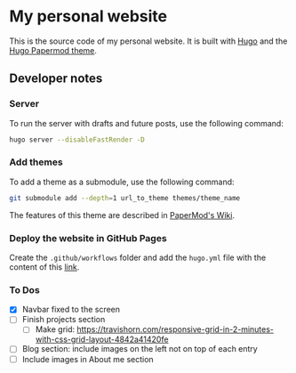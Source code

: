 # My personal website

This is the source code of my personal website. It is built with [Hugo](https://gohugo.io/) and the [Hugo Papermod theme](https://github.com/adityatelange/hugo-PaperMod?tab=readme-ov-file).

## Developer notes

### Server

To run the server with drafts and future posts, use the following command:

```bash
hugo server --disableFastRender -D
```

### Add themes

To add a theme as a submodule, use the following command:

```bash
git submodule add --depth=1 url_to_theme themes/theme_name
```

The features of this theme are described in [PaperMod's Wiki](https://github.com/adityatelange/hugo-PaperMod/wiki).

### Deploy the website in GitHub Pages

Create the `.github/workflows` folder and add the `hugo.yml` file with the content of this [link](https://gist.githubusercontent.com/thisismikekelly/1a24ad2c8c923127dc3cb29edca13746/raw/f5d449a0aca3d33b88825e563734e6d782752e4a/hugo.yaml).

### To Dos

- [x] Navbar fixed to the screen
- [ ] Finish projects section
  - [ ] Make grid: https://travishorn.com/responsive-grid-in-2-minutes-with-css-grid-layout-4842a41420fe
- [ ] Blog section: include images on the left not on top of each entry
- [ ] Include images in About me section